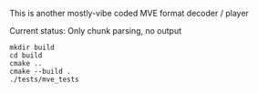 This is another mostly-vibe coded MVE format decoder / player

Current status: Only chunk parsing, no output

    mkdir build
    cd build
    cmake ..
    cmake --build .
    ./tests/mve_tests
